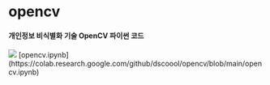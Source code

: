 # opencv
#### 개인정보 비식별화 기술 OpenCV 파이썬 코드


<img src="[img/one.png](https://raw.githubusercontent.com/dscoool/opencv/refs/heads/main/image.png)">
[opencv.ipynb](https://colab.research.google.com/github/dscoool/opencv/blob/main/opencv.ipynb)
